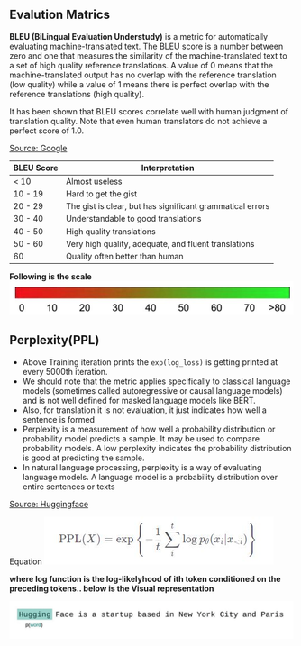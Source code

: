 ## Evalution Matrics
**BLEU (BiLingual Evaluation Understudy)** is a metric for automatically evaluating machine-translated text. The BLEU score is a number between zero and one that measures the similarity of the machine-translated text to a set of high quality reference translations. A value of 0 means that the machine-translated output has no overlap with the reference translation (low quality) while a value of 1 means there is perfect overlap with the reference translations (high quality).

It has been shown that BLEU scores correlate well with human judgment of translation quality. Note that even human translators do not achieve a perfect score of 1.0.

[Source: Google](https://cloud.google.com/translate/automl/docs/evaluate#bleu)

BLEU Score |	Interpretation
---|---
< 10    |	Almost useless
10 - 19 |	Hard to get the gist
20 - 29	|The gist is clear, but has significant grammatical errors
30 - 40	| Understandable to good translations
40 - 50	| High quality translations
50 - 60	| Very high quality, adequate, and fluent translations
60	| Quality often better than human

**Following is the scale**
![Scale](/session_07_hyperparams/scale.jps.JPG)


## Perplexity(PPL)

*   Above Training iteration prints the ```exp(log_loss)``` is getting printed at every 5000th iteration.
*   We should note that the metric applies specifically to classical language models (sometimes called autoregressive or causal language models) and is not well defined for masked language models like BERT.
*   Also, for translation it is not evaluation, it just indicates how well a sentence is formed 
*   Perplexity is a measurement of how well a probability distribution or probability model predicts a sample. It may be used to compare probability models. A low perplexity indicates the probability distribution is good at predicting the sample.
*   In natural language processing, perplexity is a way of evaluating language models. A language model is a probability distribution over entire sentences or texts

[Source: Huggingface](https://huggingface.co/docs/transformers/perplexity)

Equation
![PPLEquation](/session_07_hyperparams/ppl.jpg)

**where log function is the log-likelyhood of ith token conditioned on the preceding tokens.. below is the Visual representation**

![Scale](/session_07_hyperparams/ppl_full.gif)
